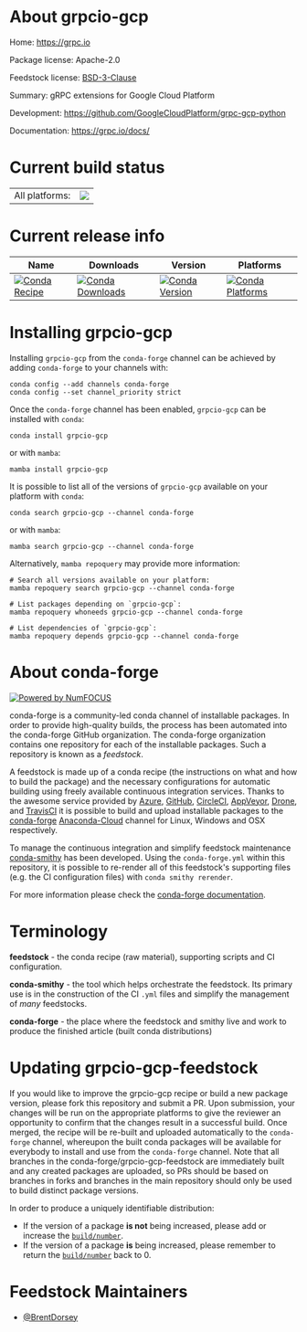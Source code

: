 About grpcio-gcp
================

Home: https://grpc.io

Package license: Apache-2.0

Feedstock license: [BSD-3-Clause](https://github.com/conda-forge/grpcio-gcp-feedstock/blob/main/LICENSE.txt)

Summary: gRPC extensions for Google Cloud Platform

Development: https://github.com/GoogleCloudPlatform/grpc-gcp-python

Documentation: https://grpc.io/docs/

Current build status
====================


<table><tr><td>All platforms:</td>
    <td>
      <a href="https://dev.azure.com/conda-forge/feedstock-builds/_build/latest?definitionId=6542&branchName=main">
        <img src="https://dev.azure.com/conda-forge/feedstock-builds/_apis/build/status/grpcio-gcp-feedstock?branchName=main">
      </a>
    </td>
  </tr>
</table>

Current release info
====================

| Name | Downloads | Version | Platforms |
| --- | --- | --- | --- |
| [![Conda Recipe](https://img.shields.io/badge/recipe-grpcio--gcp-green.svg)](https://anaconda.org/conda-forge/grpcio-gcp) | [![Conda Downloads](https://img.shields.io/conda/dn/conda-forge/grpcio-gcp.svg)](https://anaconda.org/conda-forge/grpcio-gcp) | [![Conda Version](https://img.shields.io/conda/vn/conda-forge/grpcio-gcp.svg)](https://anaconda.org/conda-forge/grpcio-gcp) | [![Conda Platforms](https://img.shields.io/conda/pn/conda-forge/grpcio-gcp.svg)](https://anaconda.org/conda-forge/grpcio-gcp) |

Installing grpcio-gcp
=====================

Installing `grpcio-gcp` from the `conda-forge` channel can be achieved by adding `conda-forge` to your channels with:

```
conda config --add channels conda-forge
conda config --set channel_priority strict
```

Once the `conda-forge` channel has been enabled, `grpcio-gcp` can be installed with `conda`:

```
conda install grpcio-gcp
```

or with `mamba`:

```
mamba install grpcio-gcp
```

It is possible to list all of the versions of `grpcio-gcp` available on your platform with `conda`:

```
conda search grpcio-gcp --channel conda-forge
```

or with `mamba`:

```
mamba search grpcio-gcp --channel conda-forge
```

Alternatively, `mamba repoquery` may provide more information:

```
# Search all versions available on your platform:
mamba repoquery search grpcio-gcp --channel conda-forge

# List packages depending on `grpcio-gcp`:
mamba repoquery whoneeds grpcio-gcp --channel conda-forge

# List dependencies of `grpcio-gcp`:
mamba repoquery depends grpcio-gcp --channel conda-forge
```


About conda-forge
=================

[![Powered by
NumFOCUS](https://img.shields.io/badge/powered%20by-NumFOCUS-orange.svg?style=flat&colorA=E1523D&colorB=007D8A)](https://numfocus.org)

conda-forge is a community-led conda channel of installable packages.
In order to provide high-quality builds, the process has been automated into the
conda-forge GitHub organization. The conda-forge organization contains one repository
for each of the installable packages. Such a repository is known as a *feedstock*.

A feedstock is made up of a conda recipe (the instructions on what and how to build
the package) and the necessary configurations for automatic building using freely
available continuous integration services. Thanks to the awesome service provided by
[Azure](https://azure.microsoft.com/en-us/services/devops/), [GitHub](https://github.com/),
[CircleCI](https://circleci.com/), [AppVeyor](https://www.appveyor.com/),
[Drone](https://cloud.drone.io/welcome), and [TravisCI](https://travis-ci.com/)
it is possible to build and upload installable packages to the
[conda-forge](https://anaconda.org/conda-forge) [Anaconda-Cloud](https://anaconda.org/)
channel for Linux, Windows and OSX respectively.

To manage the continuous integration and simplify feedstock maintenance
[conda-smithy](https://github.com/conda-forge/conda-smithy) has been developed.
Using the ``conda-forge.yml`` within this repository, it is possible to re-render all of
this feedstock's supporting files (e.g. the CI configuration files) with ``conda smithy rerender``.

For more information please check the [conda-forge documentation](https://conda-forge.org/docs/).

Terminology
===========

**feedstock** - the conda recipe (raw material), supporting scripts and CI configuration.

**conda-smithy** - the tool which helps orchestrate the feedstock.
                   Its primary use is in the construction of the CI ``.yml`` files
                   and simplify the management of *many* feedstocks.

**conda-forge** - the place where the feedstock and smithy live and work to
                  produce the finished article (built conda distributions)


Updating grpcio-gcp-feedstock
=============================

If you would like to improve the grpcio-gcp recipe or build a new
package version, please fork this repository and submit a PR. Upon submission,
your changes will be run on the appropriate platforms to give the reviewer an
opportunity to confirm that the changes result in a successful build. Once
merged, the recipe will be re-built and uploaded automatically to the
`conda-forge` channel, whereupon the built conda packages will be available for
everybody to install and use from the `conda-forge` channel.
Note that all branches in the conda-forge/grpcio-gcp-feedstock are
immediately built and any created packages are uploaded, so PRs should be based
on branches in forks and branches in the main repository should only be used to
build distinct package versions.

In order to produce a uniquely identifiable distribution:
 * If the version of a package **is not** being increased, please add or increase
   the [``build/number``](https://docs.conda.io/projects/conda-build/en/latest/resources/define-metadata.html#build-number-and-string).
 * If the version of a package **is** being increased, please remember to return
   the [``build/number``](https://docs.conda.io/projects/conda-build/en/latest/resources/define-metadata.html#build-number-and-string)
   back to 0.

Feedstock Maintainers
=====================

* [@BrentDorsey](https://github.com/BrentDorsey/)

